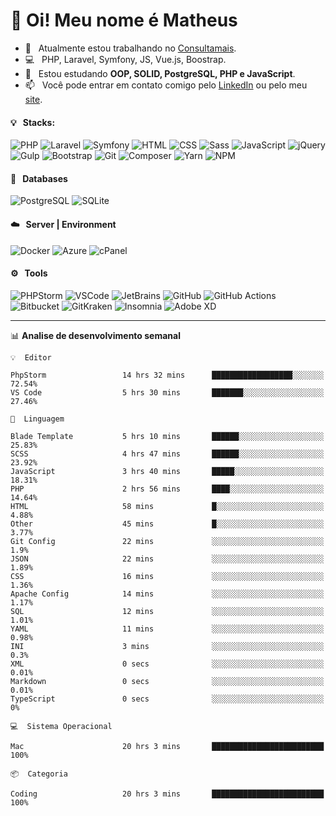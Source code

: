 # 👋 Oi! Meu nome é Matheus

- 🔭 &nbsp; Atualmente estou trabalhando no [Consultamais](https://consultamais.com.br/).
- 💻 &nbsp; PHP, Laravel, Symfony, JS, Vue.js, Boostrap.
- 🌱 &nbsp; Estou estudando **OOP, SOLID, PostgreSQL, PHP e JavaScript**.
- 📫 &nbsp; Você pode entrar em contato comigo pelo [LinkedIn](https://www.linkedin.com/in/matheuscamargoxavier/) ou pelo meu [site](https://matheuscamargo.co).

#### 💡 &nbsp; Stacks:
![PHP](https://img.shields.io/badge/-PHP-777BB4?&logo=php&logoColor=FFFFFF)
![Laravel](https://img.shields.io/badge/-Laravel-FF2D20?&logo=laravel&logoColor=FFFFFF)
![Symfony](https://img.shields.io/badge/-Symfony-000000?&logo=symfony&logoColor=FFFFFF)
![HTML](https://img.shields.io/badge/-HTML-E34F26?&logo=html5&logoColor=FFFFFF)
![CSS](https://img.shields.io/badge/-CSS-1572B6?&logo=css3&logoColor=FFFFFF)
![Sass](https://img.shields.io/badge/-Sass-CC6699?&logo=sass&logoColor=FFFFFF)
![JavaScript](https://img.shields.io/badge/-JavaScript-F7DF1E?&logo=javascript&logoColor=FFFFFF)
![jQuery](https://img.shields.io/badge/-jQuery-0769AD?&logo=jquery&logoColor=FFFFFF)
![Gulp](https://img.shields.io/badge/-Gulp-CF4647?&logo=gulp&logoColor=FFFFFF)
![Bootstrap](https://img.shields.io/badge/-Bootstrap-7952B3?&logo=bootstrap&logoColor=FFFFFF)
![Git](https://img.shields.io/badge/-Git-F05032?&logo=git&logoColor=FFFFFF)
![Composer](https://img.shields.io/badge/-Composer-885630?&logo=composer&logoColor=FFFFFF)
![Yarn](https://img.shields.io/badge/-Yarn-2C8EBB?&logo=yarn&logoColor=FFFFFF)
![NPM](https://img.shields.io/badge/-npm-CB3837?&logo=npm&logoColor=FFFFFF)

#### 💾 &nbsp; Databases
![PostgreSQL](https://img.shields.io/badge/-PostgreSQL-336791?&logo=PostgreSQL&logoColor=FFFFFF)
![SQLite](https://img.shields.io/badge/-SQLite-003B57?&logo=SQLite&logoColor=FFFFFF)

#### ☁️ &nbsp; Server | Environment
![Docker](https://img.shields.io/badge/-Docker-2496ED?&logo=docker&logoColor=FFFFFF)
![Azure](https://img.shields.io/badge/-Azure-0089D6?&logo=microsoft%20azure&logoColor=FFFFFF)
![cPanel](https://img.shields.io/badge/-cPanel-FF6C2C?&logo=cpanel&logoColor=FFFFFF)

#### ⚙️ &nbsp; Tools
![PHPStorm](https://img.shields.io/badge/-PHPStorm-000000?&logo=PHPStorm&logoColor=FFFFFF)
![VSCode](https://img.shields.io/badge/-VSCode-007ACC?&logo=Visual%20Studio%20Code&logoColor=FFFFFF) 
![JetBrains](https://img.shields.io/badge/-JetBrains-000000?&logo=jetbrains&logoColor=FFFFFF) 
![GitHub](https://img.shields.io/badge/-GitHub-181717?&logo=github&logoColor=FFFFFF) 
![GitHub Actions](https://img.shields.io/badge/-GitHub%20Actions-181717?&logo=GitHub%20Actions&logoColor=FFFFFF) 
![Bitbucket](https://img.shields.io/badge/-Bitbucket-0052CC?&logo=bitbucket&logoColor=FFFFFF)
![GitKraken](https://img.shields.io/badge/-GitKraken-179287?&logo=GitKraken&logoColor=FFFFFF)
![Insomnia](https://img.shields.io/badge/-Insomnia-5849BE?&logo=Insomnia&logoColor=FFFFFF)
![Adobe XD](https://img.shields.io/badge/-Adobe%20XD-FF61F6?&logo=adobe%20xd&logoColor=FFFFFF) 
_______

📊  **Analise de desenvolvimento semanal**
```text
💡  Editor

PhpStorm                 14 hrs 32 mins      ██████████████████░░░░░░░     72.54%
VS Code                  5 hrs 30 mins       ███████░░░░░░░░░░░░░░░░░░     27.46%
```
```text
💬  Linguagem

Blade Template           5 hrs 10 mins       ██████░░░░░░░░░░░░░░░░░░░     25.83%
SCSS                     4 hrs 47 mins       ██████░░░░░░░░░░░░░░░░░░░     23.92%
JavaScript               3 hrs 40 mins       █████░░░░░░░░░░░░░░░░░░░░     18.31%
PHP                      2 hrs 56 mins       ████░░░░░░░░░░░░░░░░░░░░░     14.64%
HTML                     58 mins             █░░░░░░░░░░░░░░░░░░░░░░░░      4.88%
Other                    45 mins             █░░░░░░░░░░░░░░░░░░░░░░░░      3.77%
Git Config               22 mins             ░░░░░░░░░░░░░░░░░░░░░░░░░       1.9%
JSON                     22 mins             ░░░░░░░░░░░░░░░░░░░░░░░░░      1.89%
CSS                      16 mins             ░░░░░░░░░░░░░░░░░░░░░░░░░      1.36%
Apache Config            14 mins             ░░░░░░░░░░░░░░░░░░░░░░░░░      1.17%
SQL                      12 mins             ░░░░░░░░░░░░░░░░░░░░░░░░░      1.01%
YAML                     11 mins             ░░░░░░░░░░░░░░░░░░░░░░░░░      0.98%
INI                      3 mins              ░░░░░░░░░░░░░░░░░░░░░░░░░       0.3%
XML                      0 secs              ░░░░░░░░░░░░░░░░░░░░░░░░░      0.01%
Markdown                 0 secs              ░░░░░░░░░░░░░░░░░░░░░░░░░      0.01%
TypeScript               0 secs              ░░░░░░░░░░░░░░░░░░░░░░░░░         0%
```
```text
💻  Sistema Operacional

Mac                      20 hrs 3 mins       █████████████████████████       100%
```
```text
📦  Categoria

Coding                   20 hrs 3 mins       █████████████████████████       100%
```
